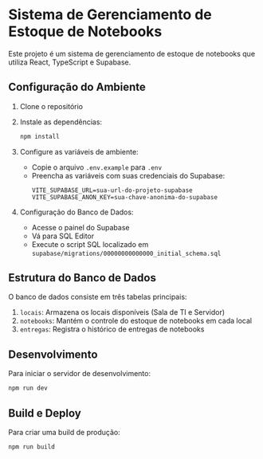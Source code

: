 # Sistema de Gerenciamento de Estoque de Notebooks

Este projeto é um sistema de gerenciamento de estoque de notebooks que utiliza React, TypeScript e Supabase.

## Configuração do Ambiente

1. Clone o repositório
2. Instale as dependências:
   ```bash
   npm install
   ```

3. Configure as variáveis de ambiente:
   - Copie o arquivo `.env.example` para `.env`
   - Preencha as variáveis com suas credenciais do Supabase:
     ```
     VITE_SUPABASE_URL=sua-url-do-projeto-supabase
     VITE_SUPABASE_ANON_KEY=sua-chave-anonima-do-supabase
     ```

4. Configuração do Banco de Dados:
   - Acesse o painel do Supabase
   - Vá para SQL Editor
   - Execute o script SQL localizado em `supabase/migrations/00000000000000_initial_schema.sql`

## Estrutura do Banco de Dados

O banco de dados consiste em três tabelas principais:

1. `locais`: Armazena os locais disponíveis (Sala de TI e Servidor)
2. `notebooks`: Mantém o controle do estoque de notebooks em cada local
3. `entregas`: Registra o histórico de entregas de notebooks

## Desenvolvimento

Para iniciar o servidor de desenvolvimento:

```bash
npm run dev
```

## Build e Deploy

Para criar uma build de produção:

```bash
npm run build
```